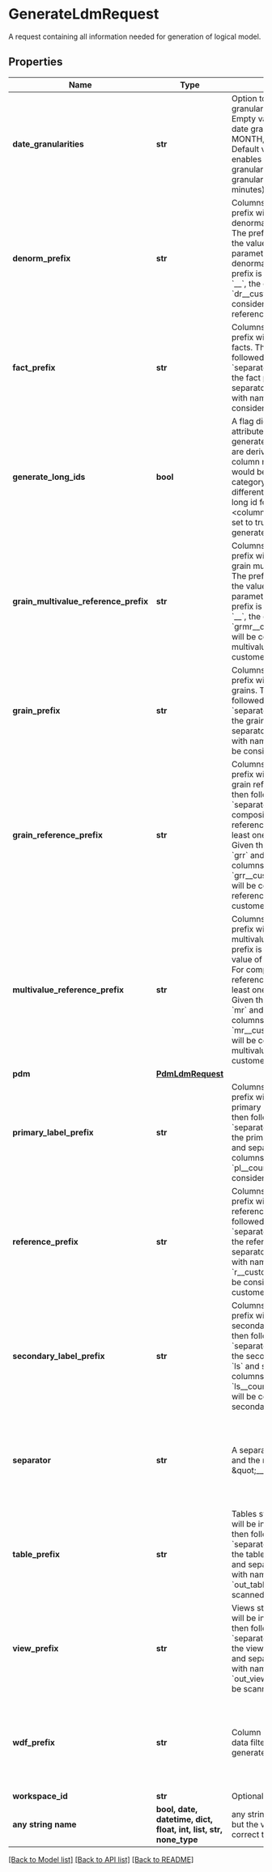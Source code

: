 # GenerateLdmRequest

A request containing all information needed for generation of logical model.

## Properties
Name | Type | Description | Notes
------------ | ------------- | ------------- | -------------
**date_granularities** | **str** | Option to control date granularities for date datasets. Empty value enables common date granularities (DAY, WEEK, MONTH, QUARTER, YEAR). Default value is &#x60;all&#x60; which enables all available date granularities, including time granularities (like hours, minutes). | [optional] 
**denorm_prefix** | **str** | Columns starting with this prefix will be considered as denormalization references. The prefix is then followed by the value of &#x60;separator&#x60; parameter. Given the denormalization reference prefix is &#x60;dr&#x60; and separator is &#x60;__&#x60;, the columns with name like &#x60;dr__customer_name&#x60; will be considered as denormalization references. | [optional] 
**fact_prefix** | **str** | Columns starting with this prefix will be considered as facts. The prefix is then followed by the value of &#x60;separator&#x60; parameter. Given the fact prefix is &#x60;f&#x60; and separator is &#x60;__&#x60;, the columns with name like &#x60;f__sold&#x60; will be considered as facts. | [optional] 
**generate_long_ids** | **bool** | A flag dictating how the attribute, fact and label ids are generated. By default their ids are derived only from the column name, unless there would be a conflict (e.g. category coming from two different tables). In that case a long id format of &#x60;&lt;table&gt;.&lt;column&gt;&#x60; is used. If the flag is set to true, then all ids will be generated in the long form. | [optional]  if omitted the server will use the default value of False
**grain_multivalue_reference_prefix** | **str** | Columns starting with this prefix will be considered as grain multivalue references. The prefix is then followed by the value of &#x60;separator&#x60; parameter. Given the reference prefix is &#x60;grmr&#x60; and separator is &#x60;__&#x60;, the columns with name like &#x60;grmr__customer__customer_id&#x60; will be considered as grain multivalue references to customer_id in customer table. | [optional] 
**grain_prefix** | **str** | Columns starting with this prefix will be considered as grains. The prefix is then followed by the value of &#x60;separator&#x60; parameter. Given the grain prefix is &#x60;gr&#x60; and separator is &#x60;__&#x60;, the columns with name like &#x60;gr__name&#x60; will be considered as grains. | [optional] 
**grain_reference_prefix** | **str** | Columns starting with this prefix will be considered as grain references. The prefix is then followed by the value of &#x60;separator&#x60; parameter. For composite references, the reference is multivalue if at least one column is multivalue. Given the reference prefix is &#x60;grr&#x60; and separator is &#x60;__&#x60;, the columns with name like &#x60;grr__customer__customer_id&#x60; will be considered as grain references to customer_id in customer table. | [optional] 
**multivalue_reference_prefix** | **str** | Columns starting with this prefix will be considered as multivalue references. The prefix is then followed by the value of &#x60;separator&#x60; parameter. For composite references, the reference is multivalue if at least one column is multivalue. Given the reference prefix is &#x60;mr&#x60; and separator is &#x60;__&#x60;, the columns with name like &#x60;mr__customer__customer_id&#x60; will be considered as multivalue references to customer_id in customer table. | [optional] 
**pdm** | [**PdmLdmRequest**](PdmLdmRequest.md) |  | [optional] 
**primary_label_prefix** | **str** | Columns starting with this prefix will be considered as primary labels. The prefix is then followed by the value of &#x60;separator&#x60; parameter. Given the primary label prefix is &#x60;pl&#x60; and separator is &#x60;__&#x60;, the columns with name like &#x60;pl__country_id&#x60; will be considered as primary labels. | [optional] 
**reference_prefix** | **str** | Columns starting with this prefix will be considered as references. The prefix is then followed by the value of &#x60;separator&#x60; parameter. Given the reference prefix is &#x60;r&#x60; and separator is &#x60;__&#x60;, the columns with name like &#x60;r__customer__customer_id&#x60; will be considered as references to customer_id in customer table. | [optional] 
**secondary_label_prefix** | **str** | Columns starting with this prefix will be considered as secondary labels. The prefix is then followed by the value of &#x60;separator&#x60; parameter. Given the secondary label prefix is &#x60;ls&#x60; and separator is &#x60;__&#x60;, the columns with name like &#x60;ls__country_id__country_name&#x60; will be considered as secondary labels. | [optional] 
**separator** | **str** | A separator between prefixes and the names. Default is \&quot;__\&quot;. | [optional]  if omitted the server will use the default value of "__"
**table_prefix** | **str** | Tables starting with this prefix will be included. The prefix is then followed by the value of &#x60;separator&#x60; parameter. Given the table prefix is &#x60;out_table&#x60; and separator is &#x60;__&#x60;, the table with name like &#x60;out_table__customers&#x60; will be scanned. | [optional] 
**view_prefix** | **str** | Views starting with this prefix will be included. The prefix is then followed by the value of &#x60;separator&#x60; parameter. Given the view prefix is &#x60;out_view&#x60; and separator is &#x60;__&#x60;, the table with name like &#x60;out_view__us_customers&#x60; will be scanned. | [optional] 
**wdf_prefix** | **str** | Column serving as workspace data filter. No labels are auto generated for such columns. | [optional]  if omitted the server will use the default value of "wdf"
**workspace_id** | **str** | Optional workspace id. | [optional] 
**any string name** | **bool, date, datetime, dict, float, int, list, str, none_type** | any string name can be used but the value must be the correct type | [optional]

[[Back to Model list]](../README.md#documentation-for-models) [[Back to API list]](../README.md#documentation-for-api-endpoints) [[Back to README]](../README.md)


